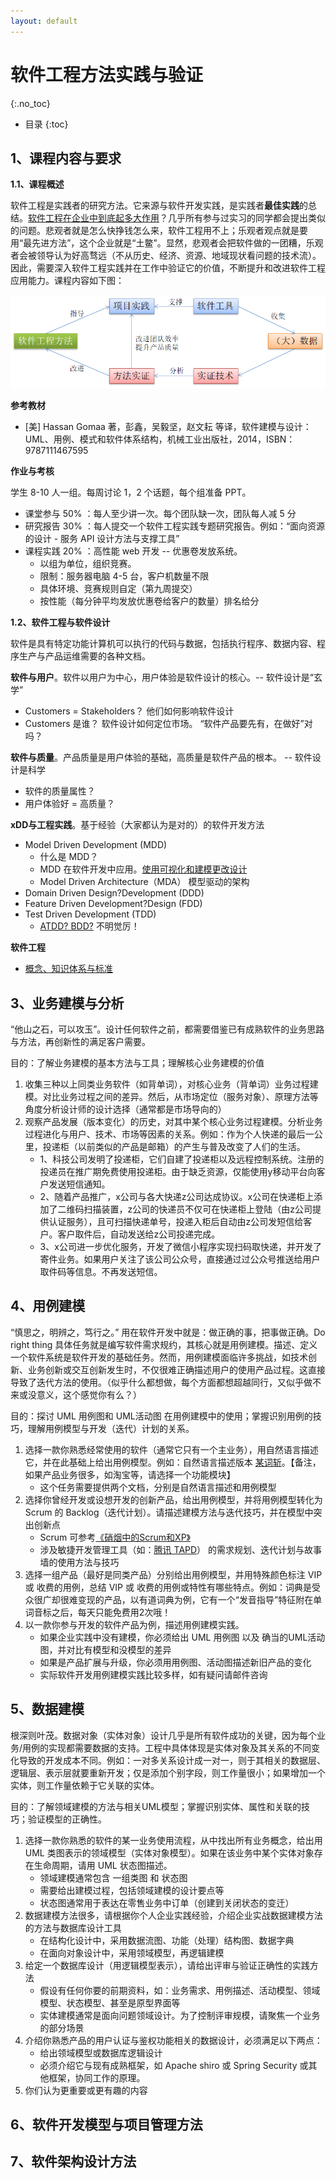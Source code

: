 ```yaml
---
layout: default
---
```


# 软件工程方法实践与验证
{:.no_toc}

* 目录
{:toc}

## 1、课程内容与要求

**1.1、课程概述**

软件工程是实践者的研究方法。它来源与软件开发实践，是实践者**最佳实践**的总结。[软件工程在企业中到底起多大作用](https://www.zhihu.com/question/41338706)？几乎所有参与过实习的同学都会提出类似的问题。悲观者就是怎么快挣钱怎么来，软件工程用不上；乐观者观点就是要用“最先进方法”，这个企业就是“土鳖”。显然，悲观者会把软件做的一团糟，乐观者会被领导认为好高骛远（不从历史、经济、资源、地域现状看问题的技术流）。因此，需要深入软件工程实践并在工作中验证它的价值，不断提升和改进软件工程应用能力。课程内容如下图：

![](images/0-content.png)

**参考教材**

* [美] Hassan Gomaa 著，彭鑫，吴毅坚，赵文耘 等译，软件建模与设计：UML、用例、模式和软件体系结构，机械工业出版社，2014，ISBN：9787111467595

**作业与考核**

学生 8-10 人一组。每周讨论 1，2 个话题，每个组准备 PPT。

* 课堂参与 50% ：每人至少讲一次。每个团队缺一次，团队每人减 5 分
* 研究报告 30% ：每人提交一个软件工程实践专题研究报告。例如：“面向资源的设计 - 服务 API 设计方法与支撑工具”
* 课程实践 20% ：高性能 web 开发 -- 优惠卷发放系统。 
    - 以组为单位，组织竞赛。
    - 限制：服务器电脑 4-5 台，客户机数量不限
    - 具体环境、竞赛规则自定（第九周提交）
    - 按性能（每分钟平均发放优惠卷给客户的数量）排名给分


**1.2、软件工程与软件设计**

软件是具有特定功能计算机可以执行的代码与数据，包括执行程序、数据内容、程序生产与产品运维需要的各种文档。

**软件与用户**。软件以用户为中心，用户体验是软件设计的核心。-- 软件设计是“玄学”

* Customers = Stakeholders？ 他们如何影响软件设计
* Customers 是谁？ 软件设计如何定位市场。 “软件产品要先有，在做好”对吗？

**软件与质量**。产品质量是用户体验的基础，高质量是软件产品的根本。 -- 软件设计是科学

* 软件的质量属性？
* 用户体验好 = 高质量？

**xDD与工程实践**。基于经验（大家都认为是对的）的软件开发方法

* Model Driven Development (MDD) 
    - 什么是 MDD？
    - MDD 在软件开发中应用。[使用可视化和建模更改设计](https://docs.microsoft.com/zh-cn/visualstudio/modeling/scenario-change-your-design-using-visualization-and-modeling?view=vs-2015)
    - Model Driven Architecture（MDA） 模型驱动的架构
* Domain Driven Design?Development (DDD) 
* Feature Driven Development?Design (FDD)
* Test Driven Development (TDD)
    - [ATDD? BDD?](https://www.zhihu.com/question/20161970) 不明觉厉！

**软件工程**

* [概念、知识体系与标准](https://sysu-swsad.github.io/swad-guide/01-nature-software)

## 3、业务建模与分析

“他山之石，可以攻玉”。设计任何软件之前，都需要借鉴已有成熟软件的业务思路与方法，再创新性的满足客户需要。

目的：了解业务建模的基本方法与工具；理解核心业务建模的价值

1. 收集三种以上同类业务软件（如背单词），对核心业务（背单词）业务过程建模。对比业务过程之间的差异。然后，从市场定位（服务对象）、原理方法等角度分析设计师的设计选择（通常都是市场导向的）
2. 观察产品发展（版本变化）的历史，对其中某个核心业务过程建模。分析业务过程进化与用户、技术、市场等因素的关系。例如：作为个人快递的最后一公里，投递柜（以前类似的产品是邮箱）的产生与普及改变了人们的生活。
    - 1、科技公司发明了投递柜，它们自建了投递柜以及远程控制系统。注册的投递员在推广期免费使用投递柜。由于缺乏资源，仅能使用y移动平台向客户发送短信通知。
    - 2、随着产品推广，x公司与各大快递z公司达成协议。x公司在快递柜上添加了二维码扫描装置，z公司的快递员不仅可在快递柜上登陆（由z公司提供认证服务），且可扫描快递单号，投递入柜后自动由z公司发短信给客户。客户取件后，自动发送给z公司投递完成。
    - 3、x公司进一步优化服务，开发了微信小程序实现扫码取快递，并开发了寄件业务。如果用户关注了该公司公众号，直接通过过公众号推送给用户取件码等信息。不再发送短信。

## 4、用例建模

“慎思之，明辨之，笃行之。” 用在软件开发中就是：做正确的事，把事做正确。Do right thing 具体任务就是编写软件需求规约，其核心就是用例建模。描述、定义一个软件系统是软件开发的基础任务。然而，用例建模面临许多挑战，如技术创新、业务创新或交互创新发生时，不仅很难正确描述用户的使用产品过程。这直接导致了迭代方法的使用。（似乎什么都想做，每个方面都想超越同行，又似乎做不来或没意义，这个感觉你有么？）

目的：探讨 UML 用例图和 UML活动图 在用例建模中的使用；掌握识别用例的技巧，理解用例模型与开发（迭代）计划的关系。

1. 选择一款你熟悉经常使用的软件（通常它只有一个主业务），用自然语言描述它，并在此基础上给出用例模型。例如：自然语言描述版本 [某词斩](某词斩应用.pdf)。【备注，如果产品业务很多，如淘宝等，请选择一个功能模块】
    - 这个任务需要提供两个文档，分别是自然语言描述和用例模型
2. 选择你曾经开发或设想开发的创新产品，给出用例模型，并将用例模型转化为 Scrum 的 Backlog（迭代计划）。请描述建模方法与迭代技巧，并在模型中突出创新点
    - Scrum 可参考[《硝烟中的Scrum和XP》](https://www.infoq.cn/article/scrum-xp-from-the-trenches) 
    - 涉及敏捷开发管理工具（如：[腾讯 TAPD](https://www.tapd.cn/)） 的需求规划、迭代计划与故事墙的使用方法与技巧
3. 选择一组产品（最好是同类产品）分别给出用例模型，并用特殊颜色标注 VIP 或 收费的用例，总结 VIP 或 收费的用例或特性有哪些特点。例如：词典是受众很广却很难变现的产品，以有道词典为例，它有一个“发音指导”特征附在单词音标之后，每天只能免费用2次哦！
4. 以一款你参与开发的软件产品为例，描述用例建模实践。
    - 如果企业实践中没有建模，你必须给出 UML 用例图 以及 确当的UML活动图，并对比有模型和没模型的差异
    - 如果是产品扩展与升级，你必须用用例图、活动图描述新旧产品的变化
    - 实际软件开发用例建模实践比较多样，如有疑问请邮件咨询

## 5、数据建模

根深则叶茂。数据对象（实体对象）设计几乎是所有软件成功的关键，因为每个业务/用例的实现都需要数据的支持。工程中具体体现是实体对象及其关系的不同变化导致的开发成本不同。例如：一对多关系设计成一对一，则于其相关的数据层、逻辑层、表示层就要重新开发；仅是添加个别字段，则工作量很小；如果增加一个实体，则工作量依赖于它关联的实体。

目的：了解领域建模的方法与相关UML模型；掌握识别实体、属性和关联的技巧；验证模型的正确性。

1. 选择一款你熟悉的软件的某一业务使用流程，从中找出所有业务概念，给出用 UML 类图表示的领域模型（实体对象模型）。如果在该业务中某个实体对象存在生命周期，请用 UML 状态图描述。
    - 领域建模通常包含 一组类图 和 状态图
    - 需要给出建模过程，包括领域建模的设计要点等
    - 状态图通常用于表达在零售业务中订单（创建到关闭状态的变迁）
2. 数据建模方法很多，请根据你个人企业实践经验，介绍企业实战数据建模方法的方法与数据库设计工具
    - 在结构化设计中，采用数据流图、功能（处理）结构图、数据字典
    - 在面向对象设计中，采用领域模型，再逻辑建模
3. 给定一个数据库设计（用逻辑模型表示），请给出评审与验证正确性的实践方法
    - 假设有任何你要的前期资料，如：业务需求、用例描述、活动模型、领域模型、状态模型、甚至是原型界面等
    - 实体建模通常是面向问题领域设计。为了控制评审规模，请聚焦一个业务的部分场景
4. 介绍你熟悉产品的用户认证与鉴权功能相关的数据设计，必须满足以下两点：
    - 给出领域模型或数据库逻辑设计
    - 必须介绍它与现有成熟框架，如 Apache shiro 或 Spring Security 或其他框架，协同工作的原理。
5. 你们认为更重要或更有趣的内容

## 6、软件开发模型与项目管理方法

## 7、软件架构设计方法







